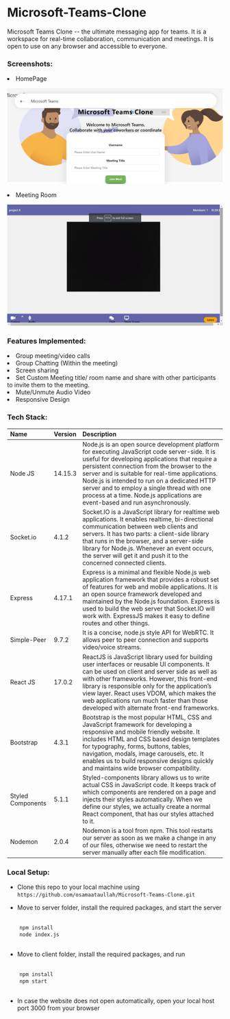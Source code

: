 # Microsoft-Teams-Clone
Microsoft Teams Clone -- the ultimate messaging app for teams.
It is a workspace for real-time collaboration, communication and meetings. It is open to use on any browser and accessible to everyone.

### Screenshots:
<li> HomePage <br>

![hompage](screenshots/homepage.png)

<li> Meeting Room <br>

![meeting](screenshots/meets.png)

### Features Implemented:
<li> Group meeting/video calls
<li> Group Chatting (Within the meeting)
<li> Screen sharing
<li> Set Custom Meeting title/ room name and share with other participants to invite them to the meeting.
<li> Mute/Unmute Audio Video
<li> Responsive Design

### Tech Stack:
| Name | Version | Description
| ------ | ------ | ------ |
| Node JS | 14.15.3 | Node.js is an open source development platform for executing JavaScript code server-side. It is useful for developing applications that require a persistent connection from the browser to the server and is suitable for real-time applications. Node.js is intended to run on a dedicated HTTP server and to employ a single thread with one process at a time. Node.js applications are event-based and run asynchronously.  |
| Socket.io | 4.1.2 | Socket.IO is a JavaScript library for realtime web applications. It enables realtime, bi-directional communication between web clients and servers. It has two parts: a client-side library that runs in the browser, and a server-side library for Node.js. Whenever an event occurs, the server will get it and push it to the concerned connected clients. |
| Express | 4.17.1 | Express is a minimal and flexible Node.js web application framework that provides a robust set of features for web and mobile applications. It is an open source framework developed and maintained by the Node.js foundation. Express is used to build the web server that Socket.IO will work with. ExpressJS makes it easy to define routes and other things. |
| Simple-Peer | 9.7.2 | It is a concise, node.js style API for WebRTC. It allows peer to peer connection and supports video/voice streams. |
| React JS | 17.0.2 | ReactJS is JavaScript library used for building user interfaces or reusable UI components. It can be used on client and server side as well as with other frameworks. However, this front-end library is responsible only for the application’s view layer. React uses VDOM, which makes the web applications run much faster than those developed with alternate front-end frameworks.|
| Bootstrap | 4.3.1 | Bootstrap is the most popular HTML, CSS and JavaScript framework for developing a responsive and mobile friendly website. It includes HTML and CSS based design templates for typography, forms, buttons, tables, navigation, modals, image carousels, etc. It enables us to build responsive designs quickly and maintains wide browser compatibility. |
| Styled Components | 5.1.1 | Styled-components library allows us to write actual CSS in JavaScript code. It keeps track of which components are rendered on a page and injects their styles automatically. When we define our styles, we actually create a normal React component, that has our styles attached to it.|
| Nodemon | 2.0.4 | Nodemon is a tool from npm. This tool restarts our server as soon as we make a change in any of our files, otherwise we need to restart the server manually after each file modification. |

### Local Setup:

- Clone this repo to your local machine using `https://github.com/osamaataullah/Microsoft-Teams-Clone.git`

- Move to server folder, install the required packages, and start the server
<pre>
  <code>
    npm install
    node index.js
  </code>
</pre>

- Move to client folder, install the required packages, and run
<pre>
  <code>
    npm install
    npm start
  </code>
</pre>

- In case the website does not open automatically, open your local host port 3000 from your browser

